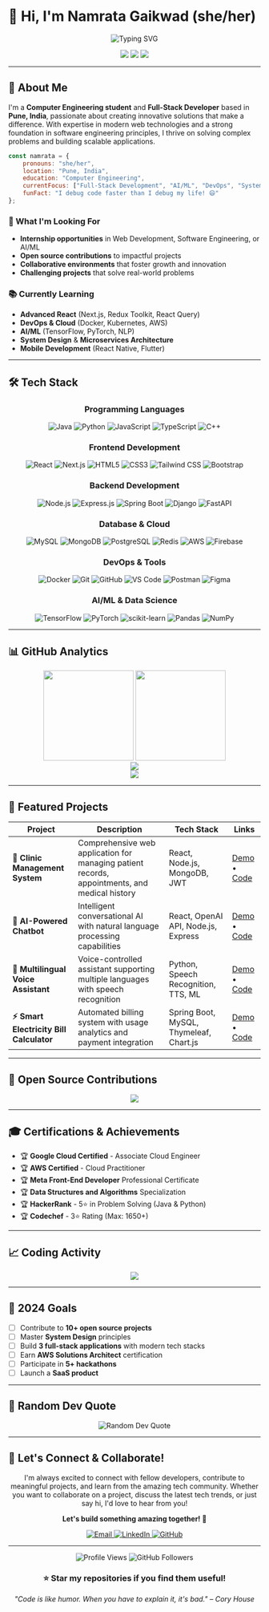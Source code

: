 # 👋 Hi, I'm **Namrata Gaikwad** (she/her)

<div align="center">
  <img src="https://readme-typing-svg.demolab.com?font=Fira+Code&size=28&duration=3000&pause=1000&color=9DF&center=true&vCenter=true&width=600&lines=Full-Stack+Developer+%F0%9F%91%A9%E2%80%8D%F0%9F%92%BB;Software+Engineer+%F0%9F%9A%80;Problem+Solver+%F0%9F%A7%A9;Tech+Enthusiast+%F0%9F%92%A1" alt="Typing SVG" />
</div>

<p align="center">
  <a href="https://www.linkedin.com/in/namratagaikwad/"><img src="https://img.shields.io/badge/-LinkedIn-0077B5?style=for-the-badge&logo=linkedin&logoColor=white"/></a>
  <a href="mailto:namratagaikwad456@gmail.com"><img src="https://img.shields.io/badge/-Email-D14836?style=for-the-badge&logo=gmail&logoColor=white"/></a>
  <a href="https://github.com/NamrataGaikwad25"><img src="https://img.shields.io/badge/-GitHub-181717?style=for-the-badge&logo=github&logoColor=white"/></a>
</p>

---

## 🌟 About Me

I'm a **Computer Engineering student** and **Full-Stack Developer** based in **Pune, India**, passionate about creating innovative solutions that make a difference. With expertise in modern web technologies and a strong foundation in software engineering principles, I thrive on solving complex problems and building scalable applications.

```javascript
const namrata = {
    pronouns: "she/her",
    location: "Pune, India",
    education: "Computer Engineering",
    currentFocus: ["Full-Stack Development", "AI/ML", "DevOps", "System Design"],
    funFact: "I debug code faster than I debug my life! 😄"
};
```

### 🎯 What I'm Looking For
- **Internship opportunities** in Web Development, Software Engineering, or AI/ML
- **Open source contributions** to impactful projects
- **Collaborative environments** that foster growth and innovation
- **Challenging projects** that solve real-world problems

### 📚 Currently Learning
- **Advanced React** (Next.js, Redux Toolkit, React Query)
- **DevOps & Cloud** (Docker, Kubernetes, AWS)
- **AI/ML** (TensorFlow, PyTorch, NLP)
- **System Design** & **Microservices Architecture**
- **Mobile Development** (React Native, Flutter)

---

## 🛠️ Tech Stack

<div align="center">

### **Programming Languages**
![Java](https://img.shields.io/badge/Java-ED8B00?style=for-the-badge&logo=openjdk&logoColor=white)
![Python](https://img.shields.io/badge/Python-3776AB?style=for-the-badge&logo=python&logoColor=white)
![JavaScript](https://img.shields.io/badge/JavaScript-F7DF1E?style=for-the-badge&logo=javascript&logoColor=black)
![TypeScript](https://img.shields.io/badge/TypeScript-007ACC?style=for-the-badge&logo=typescript&logoColor=white)
![C++](https://img.shields.io/badge/C%2B%2B-00599C?style=for-the-badge&logo=c%2B%2B&logoColor=white)

### **Frontend Development**
![React](https://img.shields.io/badge/React-20232A?style=for-the-badge&logo=react&logoColor=61DAFB)
![Next.js](https://img.shields.io/badge/Next.js-000000?style=for-the-badge&logo=nextdotjs&logoColor=white)
![HTML5](https://img.shields.io/badge/HTML5-E34F26?style=for-the-badge&logo=html5&logoColor=white)
![CSS3](https://img.shields.io/badge/CSS3-1572B6?style=for-the-badge&logo=css3&logoColor=white)
![Tailwind CSS](https://img.shields.io/badge/Tailwind_CSS-38B2AC?style=for-the-badge&logo=tailwind-css&logoColor=white)
![Bootstrap](https://img.shields.io/badge/Bootstrap-563D7C?style=for-the-badge&logo=bootstrap&logoColor=white)

### **Backend Development**
![Node.js](https://img.shields.io/badge/Node.js-43853D?style=for-the-badge&logo=node.js&logoColor=white)
![Express.js](https://img.shields.io/badge/Express.js-404D59?style=for-the-badge&logo=express&logoColor=white)
![Spring Boot](https://img.shields.io/badge/Spring_Boot-6DB33F?style=for-the-badge&logo=spring-boot&logoColor=white)
![Django](https://img.shields.io/badge/Django-092E20?style=for-the-badge&logo=django&logoColor=white)
![FastAPI](https://img.shields.io/badge/FastAPI-005571?style=for-the-badge&logo=fastapi&logoColor=white)

### **Database & Cloud**
![MySQL](https://img.shields.io/badge/MySQL-00000F?style=for-the-badge&logo=mysql&logoColor=white)
![MongoDB](https://img.shields.io/badge/MongoDB-4EA94B?style=for-the-badge&logo=mongodb&logoColor=white)
![PostgreSQL](https://img.shields.io/badge/PostgreSQL-316192?style=for-the-badge&logo=postgresql&logoColor=white)
![Redis](https://img.shields.io/badge/Redis-DC382D?style=for-the-badge&logo=redis&logoColor=white)
![AWS](https://img.shields.io/badge/AWS-232F3E?style=for-the-badge&logo=amazon-aws&logoColor=white)
![Firebase](https://img.shields.io/badge/Firebase-039BE5?style=for-the-badge&logo=firebase&logoColor=white)

### **DevOps & Tools**
![Docker](https://img.shields.io/badge/Docker-2CA5E0?style=for-the-badge&logo=docker&logoColor=white)
![Git](https://img.shields.io/badge/Git-F05032?style=for-the-badge&logo=git&logoColor=white)
![GitHub](https://img.shields.io/badge/GitHub-100000?style=for-the-badge&logo=github&logoColor=white)
![VS Code](https://img.shields.io/badge/VS_Code-007ACC?style=for-the-badge&logo=visual-studio-code&logoColor=white)
![Postman](https://img.shields.io/badge/Postman-FF6C37?style=for-the-badge&logo=postman&logoColor=white)
![Figma](https://img.shields.io/badge/Figma-F24E1E?style=for-the-badge&logo=figma&logoColor=white)

### **AI/ML & Data Science**
![TensorFlow](https://img.shields.io/badge/TensorFlow-FF6F00?style=for-the-badge&logo=tensorflow&logoColor=white)
![PyTorch](https://img.shields.io/badge/PyTorch-EE4C2C?style=for-the-badge&logo=pytorch&logoColor=white)
![scikit-learn](https://img.shields.io/badge/scikit--learn-F7931E?style=for-the-badge&logo=scikit-learn&logoColor=white)
![Pandas](https://img.shields.io/badge/Pandas-150458?style=for-the-badge&logo=pandas&logoColor=white)
![NumPy](https://img.shields.io/badge/NumPy-013243?style=for-the-badge&logo=numpy&logoColor=white)

</div>

---

## 📊 GitHub Analytics

<div align="center">
  <img height="180em" src="https://github-readme-stats.vercel.app/api?username=NamrataGaikwad25&show_icons=true&theme=tokyonight&include_all_commits=true&count_private=true"/>
  <img height="180em" src="https://github-readme-stats.vercel.app/api/top-langs/?username=NamrataGaikwad25&layout=compact&langs_count=8&theme=tokyonight"/>
</div>

<div align="center">
  <img src="https://github-readme-streak-stats.herokuapp.com/?user=NamrataGaikwad25&theme=tokyonight&hide_border=true"/>
</div>

<div align="center">
  <img src="https://github-profile-trophy.vercel.app/?username=NamrataGaikwad25&theme=tokyonight&no-frame=true&row=1&column=6"/>
</div>

---

## 🚀 Featured Projects

<div align="center">

| Project | Description | Tech Stack | Links |
|---------|-------------|------------|--------|
| **🏥 Clinic Management System** | Comprehensive web application for managing patient records, appointments, and medical history | React, Node.js, MongoDB, JWT | [Demo](https://github.com/NamrataGaikwad25/clinic-management) • [Code](https://github.com/NamrataGaikwad25/clinic-management) |
| **🤖 AI-Powered Chatbot** | Intelligent conversational AI with natural language processing capabilities | React, OpenAI API, Node.js, Express | [Demo](https://github.com/NamrataGaikwad25/chatbot-app) • [Code](https://github.com/NamrataGaikwad25/chatbot-app) |
| **🎤 Multilingual Voice Assistant** | Voice-controlled assistant supporting multiple languages with speech recognition | Python, Speech Recognition, TTS, ML | [Demo](https://github.com/NamrataGaikwad25/voice-assistant) • [Code](https://github.com/NamrataGaikwad25/voice-assistant) |
| **⚡ Smart Electricity Bill Calculator** | Automated billing system with usage analytics and payment integration | Spring Boot, MySQL, Thymeleaf, Chart.js | [Demo](https://github.com/NamrataGaikwad25/electricity-bill) • [Code](https://github.com/NamrataGaikwad25/electricity-bill) |

</div>

---

## 🌱 Open Source Contributions

<div align="center">
  <img src="https://github-contributor-stats.vercel.app/api?username=NamrataGaikwad25&limit=5&theme=tokyonight&combine_all_yearly_contributions=true"/>
</div>

---

## 🎓 Certifications & Achievements

- 🏆 **Google Cloud Certified** - Associate Cloud Engineer
- 🏆 **AWS Certified** - Cloud Practitioner
- 🏆 **Meta Front-End Developer** Professional Certificate
- 🏆 **Data Structures and Algorithms** Specialization
- 🏆 **HackerRank** - 5⭐ in Problem Solving (Java & Python)
- 🏆 **Codechef** - 3⭐ Rating (Max: 1650+)

---

## 📈 Coding Activity

<div align="center">
  <img src="https://github-readme-activity-graph.vercel.app/graph?username=NamrataGaikwad25&theme=tokyo-night&hide_border=true&area=true"/>
</div>

---

## 🎯 2024 Goals

- [ ] Contribute to **10+ open source projects**
- [ ] Master **System Design** principles
- [ ] Build **3 full-stack applications** with modern tech stacks
- [ ] Earn **AWS Solutions Architect** certification
- [ ] Participate in **5+ hackathons**
- [ ] Launch a **SaaS product**

---

## 💬 Random Dev Quote

<div align="center">
  <img src="https://quotes-github-readme.vercel.app/api?type=horizontal&theme=tokyonight" alt="Random Dev Quote"/>
</div>

---

## 🤝 Let's Connect & Collaborate!

<div align="center">
  
I'm always excited to connect with fellow developers, contribute to meaningful projects, and learn from the amazing tech community. Whether you want to collaborate on a project, discuss the latest tech trends, or just say hi, I'd love to hear from you! 

**Let's build something amazing together! 🚀**

<p>
  <a href="mailto:namratagaikwad456@gmail.com">
    <img src="https://img.shields.io/badge/Email-D14836?style=for-the-badge&logo=gmail&logoColor=white" alt="Email"/>
  </a>
  <a href="https://www.linkedin.com/in/namratagaikwad/">
    <img src="https://img.shields.io/badge/LinkedIn-0077B5?style=for-the-badge&logo=linkedin&logoColor=white" alt="LinkedIn"/>
  </a>
  <a href="https://github.com/NamrataGaikwad25">
    <img src="https://img.shields.io/badge/GitHub-181717?style=for-the-badge&logo=github&logoColor=white" alt="GitHub"/>
  </a>
</p>

</div>

---

<div align="center">
  <img src="https://komarev.com/ghpvc/?username=NamrataGaikwad25&label=Profile%20views&color=0e75b6&style=flat" alt="Profile Views"/>
  <img src="https://img.shields.io/github/followers/NamrataGaikwad25?label=Followers&style=social" alt="GitHub Followers"/>
</div>

<div align="center">
  <h3>⭐ Star my repositories if you find them useful!</h3>
  <p><em>"Code is like humor. When you have to explain it, it's bad." – Cory House</em></p>
</div>
